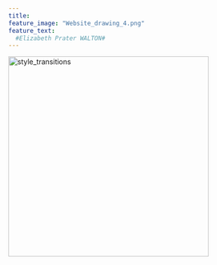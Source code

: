 ```yaml
---
title: 
feature_image: "Website_drawing_4.png"
feature_text: 
  #Elizabeth Prater WALTON# 
---
```


<a href="research/2022/05/03/dance-style-transitions/"><img src="../Grid_first_insta.jpg" alt="style_transitions" style="width:400px;height:400px;" align="left"></a>
